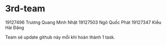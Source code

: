 # 3rd-team

19127496	Trương Quang Minh Nhật
19127503	Ngô Quốc Phát
19127347	Kiều Hải Đăng

Team sẽ update github này mỗi khi hoàn thành 1 task.
